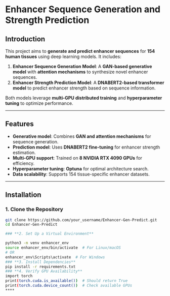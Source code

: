 # Enhancer Sequence Generation and Strength Prediction

## **Introduction**
This project aims to **generate and predict enhancer sequences** for **154 human tissues** using deep learning models. It includes:
1. **Enhancer Sequence Generation Model**: A **GAN-based generative model** with **attention mechanisms** to synthesize novel enhancer sequences.
2. **Enhancer Strength Prediction Model**: A **DNABERT2-based transformer model** to predict enhancer strength based on sequence information.

Both models leverage **multi-GPU distributed training** and **hyperparameter tuning** to optimize performance.

---

## **Features**
- **Generative model**: Combines **GAN and attention mechanisms** for sequence generation.
- **Prediction model**: Uses **DNABERT2 fine-tuning** for enhancer strength estimation.
- **Multi-GPU support**: Trained on **8 NVIDIA RTX 4090 GPUs** for efficiency.
- **Hyperparameter tuning**: **Optuna** for optimal architecture search.
- **Data scalability**: Supports 154 tissue-specific enhancer datasets.

---

## **Installation**

### **1. Clone the Repository**
```bash
git clone https://github.com/your_username/Enhancer-Gen-Predict.git
cd Enhancer-Gen-Predict

### **2. Set Up a Virtual Environment**

python3 -m venv enhancer_env
source enhancer_env/bin/activate  # For Linux/macOS
# OR
enhancer_env\Scripts\activate  # For Windows
### **3. Install Dependencies**
pip install -r requirements.txt
### **4. Verify GPU Availability**
import torch
print(torch.cuda.is_available())  # Should return True
print(torch.cuda.device_count())  # Check available GPUs
****
